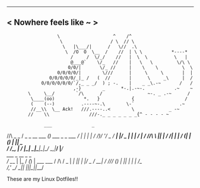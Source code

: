  ______________________ 
< Nowhere feels like ~ >
 ---------------------- 
                       \                    ^    /^
                        \                  / \  // \
                         \   |\___/|      /   \//  .\
                          \  /O  O  \__  /    //  | \ \           *----*
                            /     /  \/_/    //   |  \  \          \   |
                            @___@`    \/_   //    |   \   \         \/\ \
                           0/0/|       \/_ //     |    \    \         \  \
                       0/0/0/0/|        \///      |     \     \       |  |
                    0/0/0/0/0/_|_ /   (  //       |      \     _\     |  /
                 0/0/0/0/0/0/`/,_ _ _/  ) ; -.    |    _ _\.-~       /   /
                             ,-}        _      *-.|.-~-.           .~    ~
            \     \__/        `/\      /                 ~-. _ .-~      /
             \____(oo)           *.   }            {                   /
             (    (--)          .----~-.\        \-`                 .~
             //__\\  \__ Ack!   ///.----..<        \             _ -~
            //    \\               ///-._ _ _ _ _ _ _{^ - - - - ~

                  ___               _                 
  /\/\  _   _    / _ \_ __ ___  ___(_) ___  _   _ ___ 
 /    \| | | |  / /_)/ '__/ _ \/ __| |/ _ \| | | / __|
/ /\/\ \ |_| | / ___/| | |  __/ (__| | (_) | |_| \__ \
\/    \/\__, | \/    |_|  \___|\___|_|\___/ \__,_|___/
        |___/                                         
    ___      _    __ _ _           
   /   \___ | |_ / _(_) | ___  ___ 
  / /\ / _ \| __| |_| | |/ _ \/ __|
 / /_// (_) | |_|  _| | |  __/\__ \
/___,' \___/ \__|_| |_|_|\___||___/
                                   

These are my Linux Dotfiles!!
